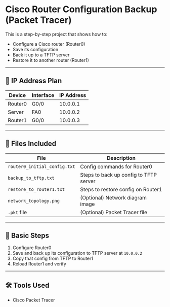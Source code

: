 # Cisco Router Configuration Backup (Packet Tracer)

This is a step-by-step project that shows how to:
- Configure a Cisco router (Router0)
- Save its configuration
- Back it up to a TFTP server
- Restore it to another router (Router1)

---

## 🧱 IP Address Plan

| Device     | Interface | IP Address  |
|------------|-----------|-------------|
| Router0    | G0/0      | 10.0.0.1    |
| Server     | FA0       | 10.0.0.2    |
| Router1    | G0/0      | 10.0.0.3    |

---

## 📁 Files Included

| File                         | Description                            |
|------------------------------|----------------------------------------|
| `router0_initial_config.txt` | Config commands for Router0            |
| `backup_to_tftp.txt`         | Steps to back up config to TFTP server |
| `restore_to_router1.txt`     | Steps to restore config on Router1     |
| `network_topology.png`       | (Optional) Network diagram image       |
| `.pkt` file                  | (Optional) Packet Tracer file          |

---

## 🔁 Basic Steps

1. Configure Router0
2. Save and back up its configuration to TFTP server at `10.0.0.2`
3. Copy that config from TFTP to Router1
4. Reload Router1 and verify

---

## 🛠 Tools Used

- Cisco Packet Tracer
